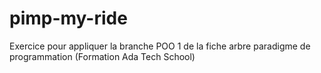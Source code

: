 # pimp-my-ride
Exercice pour appliquer la branche POO 1 de la fiche arbre paradigme de programmation (Formation Ada Tech School)
